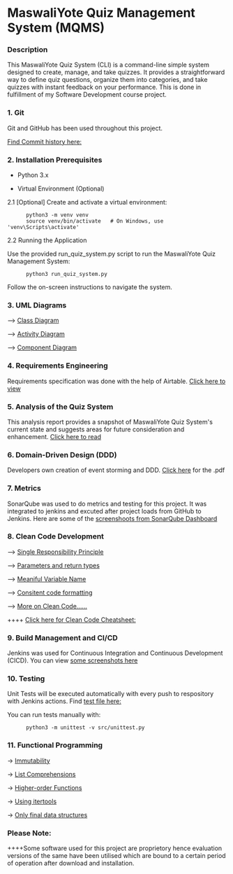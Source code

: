# **MaswaliYote Quiz Management System (MQMS)**

### Description

This MaswaliYote Quiz System (CLI) is a command-line simple system designed to create, manage, and take quizzes. It provides a straightforward way to define quiz questions, organize them into categories, and take quizzes with instant feedback on your performance. This is done in fulfillment of my Software Development course project.

### 1. Git
Git and GitHub has been used throughout this project. 

[Find Commit history here:](https://github.com/Joebabu1/Maswali/commits)

### 2. Installation Prerequisites

+ Python 3.x

+ Virtual Environment (Optional)

2.1 [Optional] Create and activate a virtual environment:

          python3 -m venv venv
          source venv/bin/activate   # On Windows, use 'venv\Scripts\activate'

2.2 Running the Application

Use the provided run_quiz_system.py script to run the MaswaliYote Quiz Management System:

          python3 run_quiz_system.py

Follow the on-screen instructions to navigate the system.

### 3. UML Diagrams
  
--> [Class Diagram](https://github.com/Joebabu1/Maswali/assets/143649670/334aba21-a5c9-4684-8398-a613a46e2ec1)

--> [Activity Diagram](https://github.com/Joebabu1/Maswali/assets/143649670/905ace15-94f7-4c2d-b424-43104d52f7cb)
 
--> [Component Diagram](https://github.com/Joebabu1/Maswali/assets/143649670/a4f38899-b326-4edb-b968-b5692b23cfce)

### 4. Requirements Engineering

Requirements specification was done with the help of Airtable. [Click here to view](https://airtable.com/appVk1hPphTm997MN/shrhSsRi2hW5Xz6Qx)

### 5. Analysis of the Quiz System

 This analysis report provides a snapshot of MaswaliYote Quiz System's current state and suggests areas for future consideration and enhancement.
[Click here to read ](https://github.com/Joebabu1/Maswali/blob/master/Docs/Analysis%20Report%20-%20MQMS.pdf)

### 6. Domain-Driven Design (DDD)

Developers own creation of event storming and DDD. [Click here](https://github.com/Joebabu1/Maswali/blob/master/Docs/DDD%20-%20MaswaliYote%20Quiz%20Management%20System.pdf) for the .pdf


### 7. Metrics

SonarQube was used to do metrics and testing for this project. It was integrated to jenkins and excuted after project loads from GitHub to Jenkins. Here are some of the [screenshoots from SonarQube Dashboard](https://github.com/Joebabu1/Maswali/blob/master/Docs/SonarQube%20Screenshots%20for%20MaswaliYote%20Quiz%20Management%20System.pdf)


### 8. Clean Code Development

--> [Single Responsibility Principle](https://github.com/Joebabu1/Maswali/blob/fc79e03861d61abd36ee15cc94e7312779058b3e/database.py#L48)
 
--> [Parameters and return types](https://github.com/Joebabu1/Maswali/blob/c1b7b00cff33888b47d783fb5b5a4362ad90a22b/database.py#L44)

--> [Meaniful Variable Name](https://github.com/Joebabu1/Maswali/blob/c1b7b00cff33888b47d783fb5b5a4362ad90a22b/database.py#L51)

--> [Consitent code formatting](https://github.com/Joebabu1/Maswali/blob/fc79e03861d61abd36ee15cc94e7312779058b3e/admin_module.py#L104C1-L105C37)

--> [More on Clean Code......](https://github.com/Joebabu1/Maswali/blob/master/Docs/Clean%20Code%20Development%20Report.pdf)


++++ [Click here for Clean Code Cheatsheet:](https://github.com/Joebabu1/Maswali/blob/master/Docs/Clean%20Code%20Cheatsheet.pdf)

### 9. Build Management and CI/CD

Jenkins was used for Continuous Integration and Continuous Development (CICD). You can view [some screenshots here](https://github.com/Joebabu1/Maswali/blob/master/Docs/Jenkins%20-%20MaswaliYote%20Quiz%20Management%20System.pdf)

### 10. Testing

Unit Tests will be executed automatically with every push to respository with Jenkins actions. Find [test file here:](https://github.com/Joebabu1/Maswali/blob/master/unittest.py)

You can run tests manually with: 

          python3 -m unittest -v src/unittest.py

### 11. Functional Programming

-> [Immutability](https://github.com/Joebabu1/Maswali/blob/f8205ef709650a06341ebd036a54a8ff87eb7b84/quiz_system.py#L37C1-L38C1)

-> [List Comprehensions](https://github.com/Joebabu1/Maswali/blob/c1b7b00cff33888b47d783fb5b5a4362ad90a22b/admin_module.py#L112C1-L112C50)

-> [Higher-order Functions](https://github.com/Joebabu1/Maswali/blob/c1b7b00cff33888b47d783fb5b5a4362ad90a22b/student_module.py#L30)

-> [Using itertools](https://github.com/Joebabu1/Maswali/blob/c1b7b00cff33888b47d783fb5b5a4362ad90a22b/admin_module.py#L76)

-> [Only final data structures](https://github.com/Joebabu1/Maswali/blob/c1b7b00cff33888b47d783fb5b5a4362ad90a22b/database.py#L6)


### Please Note: 
++++Some software used for this project are proprietory hence evaluation versions of the same have been utilised which are bound to a certain period of operation after download and installation.

 

